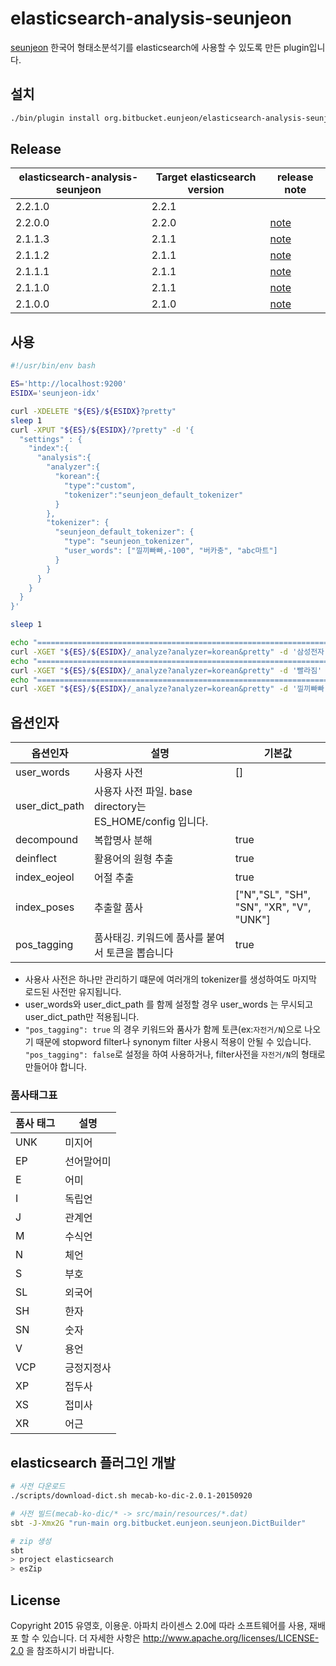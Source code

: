 # elasticsearch-analysis-seunjeon
[seunjeon](https://bitbucket.org/eunjeon/seunjeon) 한국어 형태소분석기를 elasticsearch에 사용할 수 있도록 만든 plugin입니다.

## 설치
```bash
./bin/plugin install org.bitbucket.eunjeon/elasticsearch-analysis-seunjeon/2.2.1.0
```

## Release
| elasticsearch-analysis-seunjeon | Target elasticsearch version | release note |
| ------------------------------- | ---------------------------- | - |
| 2.2.1.0                         | 2.2.1                        | |
| 2.2.0.0                         | 2.2.0                        | [note](http://eunjeon.blogspot.kr/search?q=elasticsearch-analysis-seunjeon+2.2.0.0) |
| 2.1.1.3                         | 2.1.1                        | [note](http://eunjeon.blogspot.kr/search?q=elasticsearch-analysis-seunjeon+2.1.1.3) |
| 2.1.1.2                         | 2.1.1                        | [note](http://eunjeon.blogspot.kr/search?q=elasticsearch-analysis-seunjeon+2.1.1.2) |
| 2.1.1.1                         | 2.1.1                        | [note](http://eunjeon.blogspot.kr/search?q=elasticsearch-analysis-seunjeon+2.1.1.1) |
| 2.1.1.0                         | 2.1.1                        | [note](http://eunjeon.blogspot.kr/search?q=elasticsearch-analysis-seunjeon+2.1.1.0) |
| 2.1.0.0                         | 2.1.0                        | [note](http://eunjeon.blogspot.kr/search?q=elasticsearch-analysis-seunjeon+2.1.0.0) |

## 사용
```bash
#!/usr/bin/env bash

ES='http://localhost:9200'
ESIDX='seunjeon-idx'

curl -XDELETE "${ES}/${ESIDX}?pretty"
sleep 1
curl -XPUT "${ES}/${ESIDX}/?pretty" -d '{
  "settings" : {
    "index":{
      "analysis":{
        "analyzer":{
          "korean":{
            "type":"custom",
            "tokenizer":"seunjeon_default_tokenizer"
          }
        },
        "tokenizer": {
          "seunjeon_default_tokenizer": {
            "type": "seunjeon_tokenizer",
            "user_words": ["낄끼빠빠,-100", "버카충", "abc마트"]
          }
        }
      }
    }
  }
}'

sleep 1

echo "========================================================================"
curl -XGET "${ES}/${ESIDX}/_analyze?analyzer=korean&pretty" -d '삼성전자'
echo "========================================================================"
curl -XGET "${ES}/${ESIDX}/_analyze?analyzer=korean&pretty" -d '빨라짐'
echo "========================================================================"
curl -XGET "${ES}/${ESIDX}/_analyze?analyzer=korean&pretty" -d '낄끼빠빠 어그로'
```

## 옵션인자
| 옵션인자      | 설명               | 기본값 |
| ------------- | -----           | ---- |
| user_words    | 사용자 사전        | []     |
| user_dict_path| 사용자 사전 파일. base directory는 ES_HOME/config 입니다. |      |
| decompound    | 복합명사 분해      | true |
| deinflect     | 활용어의 원형 추출 | true |
| index_eojeol  | 어절 추출     | true |
| index_poses   | 추출할 품사        | ["N","SL", "SH", "SN", "XR", "V", "UNK"] |
| pos_tagging   | 품사태깅. 키워드에 품사를 붙여서 토큰을 뽑습니다        | true |

* 사용사 사전은 하나만 관리하기 떄문에 여러개의 tokenizer를 생성하여도 마지막 로드된 사전만 유지됩니다.
* user_words와 user_dict_path 를 함께 설정할 경우 user_words 는 무시되고 user_dict_path만 적용됩니다.
* `"pos_tagging": true` 의 경우 키워드와 품사가 함께 토큰(ex:`자전거/N`)으로 나오기 때문에 stopword filter나 synonym filter 사용시 적용이 안될 수 있습니다. `"pos_tagging": false`로 설정을 하여 사용하거나, filter사전을 `자전거/N`의 형태로 만들어야 합니다.


### 품사태그표
| 품사 태그 | 설명 |
| --- | --- |
| UNK | 미지어 |
| EP  | 선어말어미 |
| E   | 어미 |
| I   | 독립언 |
| J   | 관계언 |
| M   | 수식언 |
| N   | 체언 |
| S   | 부호 |
| SL  | 외국어 |
| SH  | 한자 |
| SN  | 숫자 |
| V   | 용언 |
| VCP | 긍정지정사 |
| XP  | 접두사 |
| XS  | 접미사 |
| XR  | 어근 |


## elasticsearch 플러그인 개발
```bash
# 사전 다운로드
./scripts/download-dict.sh mecab-ko-dic-2.0.1-20150920

# 사전 빌드(mecab-ko-dic/* -> src/main/resources/*.dat)
sbt -J-Xmx2G "run-main org.bitbucket.eunjeon.seunjeon.DictBuilder"

# zip 생성
sbt
> project elasticsearch
> esZip
```
## License
Copyright 2015 유영호, 이용운. 아파치 라이센스 2.0에 따라 소프트웨어를 사용, 재배포 할 수 있습니다. 더 자세한 사항은 http://www.apache.org/licenses/LICENSE-2.0 을 참조하시기 바랍니다.
